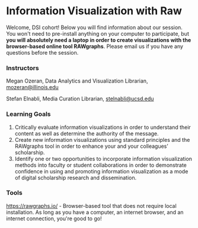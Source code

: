 # Information Visualization with Raw

Welcome, DSI cohort! Below you will find information about our session. You won't need to pre-install anything on your computer to participate, but **you will absolutely need a laptop in order to create visualizations with the browser-based online tool RAWgraphs**. Please email us if you have any questions before the session. 

### Instructors 

Megan Ozeran, Data Analytics and Visualization Librarian, mozeran@illinois.edu

Stefan Elnabli, Media Curation Librarian, stelnabli@ucsd.edu

### Learning Goals
1) Critically evaluate information visualizations in order to understand their content as well as determine the authority of the message.
2) Create new information visualizations using standard principles and the RAWgraphs tool in order to enhance your and your colleagues’ scholarship.
3) Identify one or two opportunities to incorporate information visualization methods into faculty or student collaborations in order to demonstrate confidence in using and promoting information visualization as a mode of digital scholarship research and dissemination.

### Tools
https://rawgraphs.io/ - Browser-based tool that does not require local installation. As long as you have a computer, an internet browser, and an internet connection, you're good to go!
